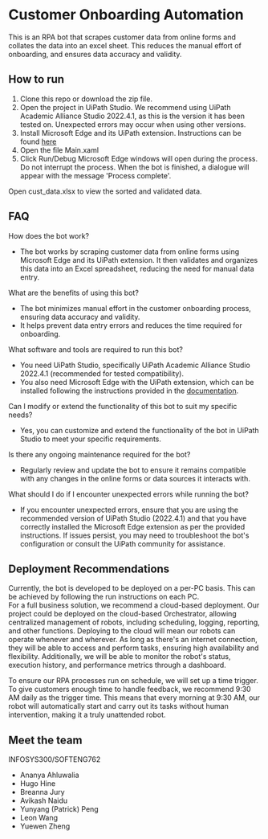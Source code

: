 # Customer Onboarding Automation
This is an RPA bot that scrapes customer data from online forms and collates the data into an excel sheet. This reduces the manual effort of onboarding, and ensures data accuracy and validity. 

## How to run
1. Clone this repo or download the zip file.
2. Open the project in UiPath Studio. We recommend using UiPath Academic Alliance Studio 2022.4.1, as this is the version it has been tested on. Unexpected errors may occur when using other versions.
3. Install Microsoft Edge and its UiPath extension. Instructions can be found [here](https://docs.uipath.com/studio/standalone/2023.4/user-guide/extension-for-edge-chromium)
4. Open the file Main.xaml
5. Click Run/Debug
Microsoft Edge windows will open during the process. Do not interrupt the process. When the bot is finished, a dialogue will appear with the message 'Process complete'.

Open cust_data.xlsx to view the sorted and validated data. 

## FAQ
How does the bot work?
- The bot works by scraping customer data from online forms using Microsoft Edge and its UiPath extension. It then validates and organizes this data into an Excel spreadsheet, reducing the need for manual data entry.

What are the benefits of using this bot?
- The bot minimizes manual effort in the customer onboarding process, ensuring data accuracy and validity.
- It helps prevent data entry errors and reduces the time required for onboarding.

What software and tools are required to run this bot?
- You need UiPath Studio, specifically UiPath Academic Alliance Studio 2022.4.1 (recommended for tested compatibility).
- You also need Microsoft Edge with the UiPath extension, which can be installed following the instructions provided in the [documentation](https://docs.uipath.com/studio/standalone/2023.4/user-guide/extension-for-edge-chromium).

Can I modify or extend the functionality of this bot to suit my specific needs?
- Yes, you can customize and extend the functionality of the bot in UiPath Studio to meet your specific requirements.

Is there any ongoing maintenance required for the bot?
- Regularly review and update the bot to ensure it remains compatible with any changes in the online forms or data sources it interacts with.

What should I do if I encounter unexpected errors while running the bot?
- If you encounter unexpected errors, ensure that you are using the recommended version of UiPath Studio (2022.4.1) and that you have correctly installed the Microsoft Edge extension as per the provided instructions. If issues persist, you may need to troubleshoot the bot's configuration or consult the UiPath community for assistance.

## Deployment Recommendations
Currently, the bot is developed to be deployed on a per-PC basis. This can be achieved by following the run instructions on each PC.   
For a full business solution, we recommend a cloud-based deployment. Our project could be deployed on the cloud-based Orchestrator, allowing centralized management of robots, including scheduling, logging, reporting, and other functions. Deploying to the cloud will mean our robots can operate whenever and wherever. As long as there's an internet connection, they will be able to access and perform tasks, ensuring high availability and flexibility. Additionally, we will be able to monitor the robot's status, execution history, and performance metrics through a dashboard.

To ensure our RPA processes run on schedule, we will set up a time trigger. To give customers enough time to handle feedback, we recommend 9:30 AM daily as the trigger time. This means that every morning at 9:30 AM, our robot will automatically start and carry out its tasks without human intervention, making it a truly unattended robot.

## Meet the team
INFOSYS300/SOFTENG762
- Ananya Ahluwalia
- Hugo Hine
- Breanna Jury
- Avikash Naidu
- Yunyang (Patrick) Peng
- Leon Wang
- Yuewen Zheng
